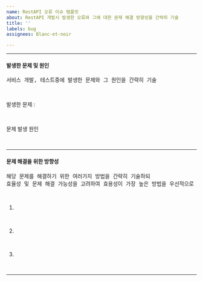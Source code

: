 ```yaml
---
name: RestAPI 오류 이슈 템플릿
about: RestAPI 개발시 발생한 오류와 그에 대한 문제 해결 방향성을 간략히 기술
title: ''
labels: bug
assignees: Blanc-et-noir

---
```


***

#### 발생한 문제 및 원인
<pre>
서비스 개발, 테스트중에 발생한 문제와 그 원인을 간략히 기술
</pre>

<br>

발생한 문제 : 

<br>

문제 발생 원인

<br>

***

#### 문제 해결을 위한 방향성
<pre>
해당 문제를 해결하기 위한 여러가지 방법을 간략히 기술하되
효율성 및 문제 해결 가능성을 고려하여 효용성이 가장 높은 방법을 우선적으로 기술 
</pre>

<br>

1.

<br>

2.

<br>

3.

<br>

***
